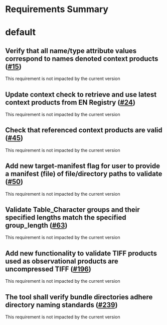 
Requirements Summary
====================

# default

## Verify that all name/type attribute values correspond to names denoted context products ([#15](https://github.com/NASA-PDS/validate/issues/15)) 


This requirement is not impacted by the current version
## Update context check to retrieve and use latest context products from EN Registry ([#24](https://github.com/NASA-PDS/validate/issues/24)) 


This requirement is not impacted by the current version
## Check that referenced context products are valid ([#45](https://github.com/NASA-PDS/validate/issues/45)) 


This requirement is not impacted by the current version
## Add new target-manifest flag for user to provide a manifest (file) of file/directory paths to validate ([#50](https://github.com/NASA-PDS/validate/issues/50)) 


This requirement is not impacted by the current version
## Validate Table_Character groups and their specified lengths match the specified group_length ([#63](https://github.com/NASA-PDS/validate/issues/63)) 


This requirement is not impacted by the current version
## Add new functionality to validate TIFF products used as observational products are uncompressed TIFF ([#196](https://github.com/NASA-PDS/validate/issues/196)) 


This requirement is not impacted by the current version
## The tool shall verify bundle directories adhere directory naming standards ([#239](https://github.com/NASA-PDS/validate/issues/239)) 


This requirement is not impacted by the current version
